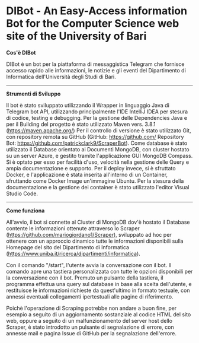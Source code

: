 # DIBot - An Easy-Access information Bot for the Computer Science web site of the University of Bari

**Cos'è DIBot**

DIBot è un bot per la piattaforma di messaggistica Telegram che fornisce accesso rapido alle informazioni, le notizie e gli eventi del Dipartimento di Informatica dell'Università degli Studi di Bari.
****
**Strumenti di Sviluppo**

Il bot è stato sviluppato utilizzando il Wrapper in linguaggio Java di Telegram bot API, utilizzando principalmente l'IDE IntelliJ IDEA per stesura di codice, testing e debugging. Per la gestione delle Dependencies Java e per il Building del progetto è stato utilizzato Maven vers. 3.8.1 (https://maven.apache.org/) Per il controllo di versione è stato utilizzato Git, con repository remota su GitHub (GitHub: https://github.com/
Repository Bot: https://github.com/patrickclark9/ScraperBot). Come database è stato utilizzato il Database orientato ai Documenti MongoDB, con cluster hostato su un server Azure, e gestito tramite l'applicazione GUI MongoDB Compass. Si è optato per esso per facilità d'uso, velocità nella gestione delle Query e ampia documentazione e supporto. Per il deploy invece, si è sfruttato Docker, e l'applicazione è stata inserita all'interno di un Container, sfruttando come Docker Image un'immagine Ubuntu.
Per la stesura della documentazione e la gestione dei container è stato utilizzato l'editor Visual Studio Code.
****
**Come funziona**

All'avvio, il bot si connette al Cluster di MongoDB dov'è hostato il Database contente le informazioni ottenute attraverso lo Scraper (https://github.com/mariogiordano1/Scraper), sviluppato ad hoc per ottenere con un approccio dinamico tutte le informazioni disponibili sulla Homepage del sito del Dipartimento di Informatica (https://www.uniba.it/ricerca/dipartimenti/informatica).

Con il comando "/start", l'utente avvia la conversazione con il bot. Il comando apre una tastiera personalizzata con tutte le opzioni disponibili per la conversazione con il bot. Premuto un pulsante della tastiera, il programma effettua una query sul database in base alla scelta dell'utente, e restituisce le informazioni richieste da quest'ultimo in formato testuale, con annessi eventuali collegamenti ipertestuali alle pagine di riferimento.

Poichè l'operazione di Scraping potrebbe non andare a buon fine, per esempio a seguito di un aggiornamento sostanziale al codice HTML del sito web, oppure a seguito di un malfunzionamento del server host dello Scraper, è stato introdotto un pulsante di segnalazione di errore, con annesse mail e pagina Issue di GitHub per la segnalazione dell'errore.




